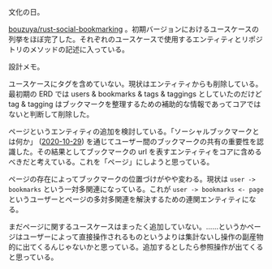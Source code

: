 文化の日。

[bouzuya/rust-social-bookmarking][] 。初期バージョンにおけるユースケースの列挙をほぼ完了した。それぞれのユースケースで使用するエンティティとリポジトリのメソッドの記述に入っている。

設計メモ。

ユースケースにタグを含めていない。現状はエンティティからも削除している。最初期の ERD では users & bookmarks & tags & taggings としていたのだけど tag & tagging はブックマークを整理するための補助的な情報であってコアではないと判断して削除した。

ページというエンティティの追加を検討している。「ソーシャルブックマークとは何か」 ([2020-10-29][]) を通じてユーザー間のブックマークの共有の重要性を認識した。その結果としてブックマークの url を表すエンティティをコアに含めるべきだと考えている。これを「ページ」にしようと思っている。

ページの存在によってブックマークの位置づけがやや変わる。現状は `user -> bookmarks` という一対多関連になっている。これが `user -> bookmarks <- page` というユーザーとページの多対多関連を解決するための連関エンティティになる。

まだページに関するユースケースはまったく追加していない。……というかページはユーザーによって直接操作されるものというよりは集計ないし操作の副産物的に出てくるんじゃないかと思っている。追加するとしたら参照操作が出てくると思っている。

[2020-10-29]: https://blog.bouzuya.net/2020/10/29/
[bouzuya/rust-social-bookmarking]: https://github.com/bouzuya/rust-social-bookmarking
